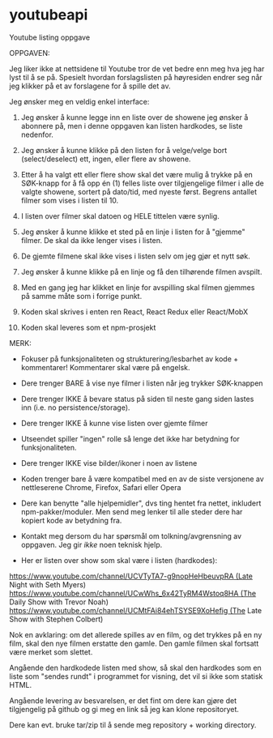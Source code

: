 # youtubeapi
Youtube listing oppgave

OPPGAVEN:

Jeg liker ikke at nettsidene til Youtube tror de vet bedre enn meg hva jeg har lyst til å se på. Spesielt hvordan forslagslisten på høyresiden endrer seg når jeg klikker på et av forslagene for å spille det av.

Jeg ønsker meg en veldig enkel interface:

1. Jeg ønsker å kunne legge inn en liste over de showene jeg ønsker å abonnere på, men i denne oppgaven kan listen hardkodes, se liste nedenfor.

2. Jeg ønsker å kunne klikke på den listen for å velge/velge bort (select/deselect) ett, ingen, eller flere av showene.

3. Etter å ha valgt ett eller flere show skal det være mulig å trykke på en SØK-knapp for å få opp én (1) felles liste over tilgjengelige filmer i alle de valgte showene, sortert på dato/tid, med nyeste først. Begrens antallet filmer som vises i listen til 10.

4. I listen over filmer skal datoen og HELE tittelen være synlig.

5. Jeg ønsker å kunne klikke et sted på en linje i listen for å "gjemme" filmer. De skal da ikke lenger vises i listen.

6. De gjemte filmene skal ikke vises i listen selv om jeg gjør et nytt søk.

7. Jeg ønsker å kunne klikke på en linje og få den tilhørende filmen avspilt.

8. Med en gang jeg har klikket en linje for avspilling skal filmen gjemmes på samme måte som i forrige punkt.

9. Koden skal skrives i enten ren React, React Redux eller React/MobX

10. Koden skal leveres som et npm-prosjekt

MERK:

- Fokuser på funksjonaliteten og strukturering/lesbarhet av kode + kommentarer! Kommentarer skal være på engelsk.

- Dere trenger BARE å vise nye filmer i listen når jeg trykker SØK-knappen

- Dere trenger IKKE å bevare status på siden til neste gang siden lastes inn (i.e. no persistence/storage).

- Dere trenger IKKE å kunne vise listen over gjemte filmer

- Utseendet spiller "ingen" rolle så lenge det ikke har betydning for funksjonaliteten.

- Dere trenger IKKE vise bilder/ikoner i noen av listene

- Koden trenger bare å være kompatibel med en av de siste versjonene av nettleserene Chrome, Firefox, Safari eller Opera

- Dere kan benytte "alle hjelpemidler", dvs ting hentet fra nettet, inkludert npm-pakker/moduler. Men send meg lenker til alle steder dere har kopiert kode av betydning fra.

- Kontakt meg dersom du har spørsmål om tolkning/avgrensning av oppgaven. Jeg gir *ikke* noen teknisk hjelp.

- Her er listen over show som skal være i listen (hardkodes):

https://www.youtube.com/channel/UCVTyTA7-g9nopHeHbeuvpRA (Late Night with Seth Myers)
https://www.youtube.com/channel/UCwWhs_6x42TyRM4Wstoq8HA (The Daily Show with Trevor Noah)
https://www.youtube.com/channel/UCMtFAi84ehTSYSE9XoHefig (The Late Show with Stephen Colbert)

Nok en avklaring: om det allerede spilles av en film, og det trykkes på en ny film, skal den nye filmen erstatte den gamle. Den gamle filmen skal fortsatt være merket som slettet.

Angående den hardkodede listen med show, så skal den hardkodes som en liste som "sendes rundt" i programmet for visning, det vil si ikke som statisk HTML.


Angående levering av besvarelsen, er det fint om dere kan gjøre det tilgjengelig på github og gi meg en link så jeg kan klone repositoryet.

Dere kan evt. bruke tar/zip til å sende meg repository + working directory.
